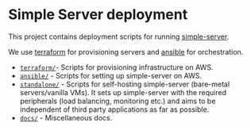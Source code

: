 # Simple Server deployment

This project contains deployment scripts for running [simple-server](https://github.com/simpledotorg/simple-server).

We use [terraform](https://www.terraform.io/) for provisioning servers and [ansible](http://docs.ansible.com/) for orchestration.

- [`terraform/`](/terraform)-  Scripts for provisioning infrastructure on AWS.
- [`ansible/`](/ansible) - Scripts for setting up simple-server on AWS.
- [`standalone/`](/standalone) - Scripts for self-hosting simple-server (bare-metal servers/vanilla VMs). It sets up simple-server with the required peripherals (load balancing, monitoring etc.) and aims to be independent of third party applications as far as possible.
- [`docs/`](/docs) - Miscellaneous docs.

